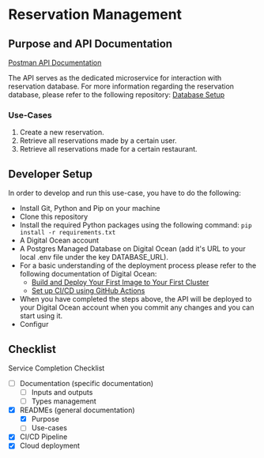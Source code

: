 # Reservation Management

## Purpose and API Documentation

[Postman API Documentation](https://documenter.getpostman.com/view/26454602/2sAYQWKZR6)

The API serves as the dedicated microservice for interaction with reservation database. For more information regarding the reservation database, please refer to the following repository: [Database Setup](https://github.com/RSO-team2/database_setup)

### Use-Cases

1. Create a new reservation.
2. Retrieve all reservations made by a certain user.
3. Retrieve all reservations made for a certain restaurant. 

## Developer Setup

In order to develop and run this use-case, you have to do the following:
- Install Git, Python and Pip on your machine
- Clone this repository
- Install the required Python packages using the following command: `pip install -r requirements.txt`
- A Digital Ocean account
- A Postgres Managed Database on Digital Ocean (add it's URL to your local .env file under the key DATABASE_URL).
- For a basic understanding of the deployment process please refer to the following documentation of Digital Ocean:
    - [Build and Deploy Your First Image to Your First Cluster](https://docs.digitalocean.com/products/kubernetes/getting-started/deploy-image-to-cluster/)
    - [Set up CI/CD using GitHub Actions](https://docs.digitalocean.com/products/container-registry/how-to/enable-push-to-deploy/)
- When you have completed the steps above, the API will be deployed to your Digital Ocean account when you commit any changes and you can start using it.
- Configur

## Checklist

Service Completion Checklist
  - [ ] Documentation (specific documentation)
    - [ ] Inputs and outputs
    - [ ] Types management
  - [x] READMEs (general documentation)
    - [x] Purpose
    - [ ] Use-cases
  - [x] CI/CD Pipeline
  - [x] Cloud deployment